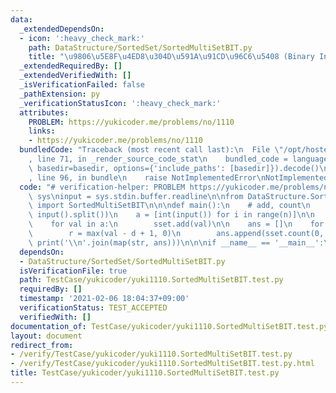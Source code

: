 ```yaml
---
data:
  _extendedDependsOn:
  - icon: ':heavy_check_mark:'
    path: DataStructure/SortedSet/SortedMultiSetBIT.py
    title: "\u9806\u5E8F\u4ED8\u304D\u591A\u91CD\u96C6\u5408 (Binary Indexed Tree)"
  _extendedRequiredBy: []
  _extendedVerifiedWith: []
  _isVerificationFailed: false
  _pathExtension: py
  _verificationStatusIcon: ':heavy_check_mark:'
  attributes:
    PROBLEM: https://yukicoder.me/problems/no/1110
    links:
    - https://yukicoder.me/problems/no/1110
  bundledCode: "Traceback (most recent call last):\n  File \"/opt/hostedtoolcache/Python/3.9.4/x64/lib/python3.9/site-packages/onlinejudge_verify/documentation/build.py\"\
    , line 71, in _render_source_code_stat\n    bundled_code = language.bundle(stat.path,\
    \ basedir=basedir, options={'include_paths': [basedir]}).decode()\n  File \"/opt/hostedtoolcache/Python/3.9.4/x64/lib/python3.9/site-packages/onlinejudge_verify/languages/python.py\"\
    , line 96, in bundle\n    raise NotImplementedError\nNotImplementedError\n"
  code: "# verification-helper: PROBLEM https://yukicoder.me/problems/no/1110\nimport\
    \ sys\ninput = sys.stdin.buffer.readline\n\nfrom DataStructure.SortedSet.SortedMultiSetBIT\
    \ import SortedMultiSetBIT\n\n\ndef main():\n    # add, count\n    n, d = map(int,\
    \ input().split())\n    a = [int(input()) for i in range(n)]\n\n    sset = SortedMultiSetBIT(a)\n\
    \    for val in a:\n        sset.add(val)\n\n    ans = []\n    for val in a:\n\
    \        r = max(val - d + 1, 0)\n        ans.append(sset.count(0, r))\n\n   \
    \ print('\\n'.join(map(str, ans)))\n\n\nif __name__ == '__main__':\n    main()\n"
  dependsOn:
  - DataStructure/SortedSet/SortedMultiSetBIT.py
  isVerificationFile: true
  path: TestCase/yukicoder/yuki1110.SortedMultiSetBIT.test.py
  requiredBy: []
  timestamp: '2021-02-06 18:04:37+09:00'
  verificationStatus: TEST_ACCEPTED
  verifiedWith: []
documentation_of: TestCase/yukicoder/yuki1110.SortedMultiSetBIT.test.py
layout: document
redirect_from:
- /verify/TestCase/yukicoder/yuki1110.SortedMultiSetBIT.test.py
- /verify/TestCase/yukicoder/yuki1110.SortedMultiSetBIT.test.py.html
title: TestCase/yukicoder/yuki1110.SortedMultiSetBIT.test.py
---
```

